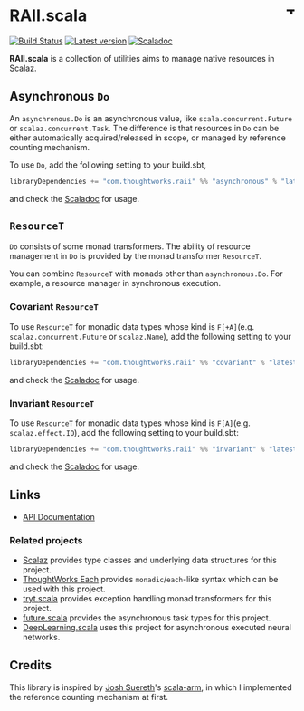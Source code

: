 # RAII.scala <a href="http://thoughtworks.com/"><img align="right" src="https://www.thoughtworks.com/imgs/tw-logo.png" title="ThoughtWorks" height="15"/></a>

[![Build Status](https://travis-ci.org/ThoughtWorksInc/RAII.scala.svg?branch=master)](https://travis-ci.org/ThoughtWorksInc/RAII.scala)
[![Latest version](https://index.scala-lang.org/thoughtworksinc/raii.scala/asynchronous/latest.svg)](https://index.scala-lang.org/thoughtworksinc/raii.scala/asynchronous)
[![Scaladoc](https://javadoc.io/badge/com.thoughtworks.raii/asynchronous_2.11.svg?label=scaladoc)](https://javadoc.io/page/com.thoughtworks.raii/asynchronous_2.11/latest/com/thoughtworks/raii/package.html)

**RAII.scala** is a collection of utilities aims to manage native resources in [Scalaz](http://scalaz.org).

## Asynchronous `Do`

An `asynchronous.Do` is an asynchronous value, like `scala.concurrent.Future` or `scalaz.concurrent.Task`.
The difference is that resources in `Do` can be either automatically acquired/released in scope,
or managed by reference counting mechanism.

To use `Do`, add the following setting to your build.sbt,
             
``` scala
libraryDependencies += "com.thoughtworks.raii" %% "asynchronous" % "latest.release"
```

and check the [Scaladoc](https://javadoc.io/page/com.thoughtworks.raii/asynchronous_2.11/latest/com/thoughtworks/raii/asynchronous$$Do.html) for usage.

## `ResourceT`

`Do` consists of some monad transformers.
The ability of resource management in `Do` is provided by the monad transformer `ResourceT`.

You can combine `ResourceT` with monads other than `asynchronous.Do`. For example, a resource manager in synchronous execution.

### Covariant `ResourceT`

To use `ResourceT` for monadic data types whose kind is `F[+A]`(e.g. `scalaz.concurrent.Future` or `scalaz.Name`),
add the following setting to your build.sbt:

``` scala
libraryDependencies += "com.thoughtworks.raii" %% "covariant" % "latest.release"
```

and check the [Scaladoc](https://javadoc.io/page/com.thoughtworks.raii/covariant_2.11/latest/com/thoughtworks/raii/covariant$$ResourceT.html) for usage.

### Invariant `ResourceT`

To use `ResourceT` for monadic data types whose kind is `F[A]`(e.g. `scalaz.effect.IO`),
add the following setting to your build.sbt:

 
``` scala
libraryDependencies += "com.thoughtworks.raii" %% "invariant" % "latest.release"
```

and check the [Scaladoc](https://javadoc.io/page/com.thoughtworks.raii/invariant_2.11/latest/com/thoughtworks/raii/invariant$$ResourceT.html) for usage.

## Links

* [API Documentation](https://javadoc.io/page/com.thoughtworks.raii/asynchronous_2.11/latest/com/thoughtworks/raii/package.html)

### Related projects

* [Scalaz](http://scalaz.org/) provides type classes and underlying data structures for this project.
* [ThoughtWorks Each](https://github.com/ThoughtWorksInc/each) provides `monadic`/`each`-like syntax which can be used with this project.
* [tryt.scala](https://github.com/ThoughtWorksInc/TryT.scala) provides exception handling monad transformers for this project.
* [future.scala](https://github.com/ThoughtWorksInc/future.scala) provides the asynchronous task types for this project.
* [DeepLearning.scala](http://deeplearning.thoughtworks.school/) uses this project for asynchronous executed neural networks.

## Credits

This library is inspired by [Josh Suereth](https://github.com/jsuereth)'s [scala-arm](https://github.com/jsuereth/scala-arm),
in which I implemented the reference counting mechanism at first.
